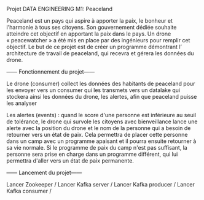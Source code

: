 Projet DATA ENGINEERING M1: Peaceland 

Peaceland est un pays qui aspire à apporter la paix, le bonheur et l'harmonie à tous ses citoyens. Son gouvernement dédiée  souhaite atteindre cet objectif en apportant la paix dans le pays. Un drone « peacewatcher » a été mis en place par des ingénieurs pour remplir cet objectif. Le but de ce projet est de créer un programme démontrant l’ architecture de travail de peaceland, qui recevra et gérera les données du drone.

—— Fonctionnement du projet——

Le drone (consumer) collect les données des habitants de peaceland pour les envoyer vers un consumer qui les transmets vers un datalake qui stockera ainsi les données du drone, les alertes, afin que peaceland puisse les analyser

Les alertes (events) : quand le score d'une personne est inférieure au seuil de tolérance, le drone qui survole les citoyens avec bienveillance lance une alerte avec la position du drone et le nom de la personne qui a besoin de retourner vers un état de paix. Cela permettra de placer cette personne dans un camp avec un programme apaisant et il pourra ensuite retourner à sa vie normale. Si le programme de paix du camp n'est pas suffisant, la personne sera prise en charge dans un programme différent, qui lui permettra d'aller vers un état de paix permanente.




—— Lancement du projet——

Lancer Zookeeper /
Lancer Kafka server /
Lancer Kafka producer /
Lancer Kafka consumer /
